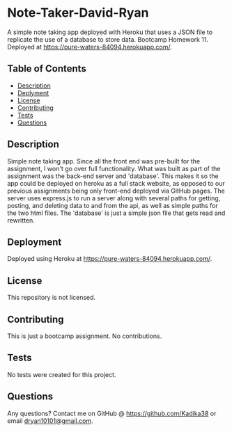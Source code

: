# Note-Taker-David-Ryan
A simple note taking app deployed with Heroku that uses a JSON file to replicate the use of a database to store data.  Bootcamp Homework 11.
Deployed at https://pure-waters-84094.herokuapp.com/.

## Table of Contents
* [Description](#general-description)
* [Deplyment](#deployment)
* [License](#license)
* [Contributing](#contributing)
* [Tests](#tests)
* [Questions](#questions)
    
    
## Description
Simple note taking app.  Since all the front end was pre-built for the assignment, I won't go over full functionality.  What was built as part of the assignment was the back-end server and 'database'.  This makes it so the app could be deployed on heroku as a full stack website, as opposed to our previous assignments being only front-end deployed via GitHub pages. The server uses express.js to run a server along with several paths for getting, posting, and deleting data to and from the api, as well as simple paths for the two html files.   The 'database' is just a simple json file that gets read and rewritten.

## Deployment
Deployed using Heroku at https://pure-waters-84094.herokuapp.com/.

## License
This repository is not licensed.


## Contributing
This is just a bootcamp assignment.  No contributions.


## Tests
No tests were created for this project.


## Questions
Any questions?  Contact me on GitHub @ https://github.com/Kadika38 or email dryan10101@gmail.com.